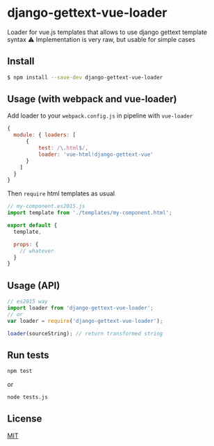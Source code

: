django-gettext-vue-loader
=====
Loader for vue.js templates that allows to use django gettext template syntax
:warning: Implementation is very raw, but usable for simple cases

## Install

```sh
$ npm install --save-dev django-gettext-vue-loader
```

## Usage (with webpack and vue-loader)

Add loader to your `webpack.config.js` in pipeline with `vue-loader`
``` javascript
{
  module: { loaders: [
      {
          test: /\.html$/,
          loader: 'vue-html!django-gettext-vue'
      }
    ]
  }
}
```

Then `require` html templates as usual
``` javascript
// my-component.es2015.js
import template from './templates/my-component.html';

export default {
  template,

  props: {
    // whatever
  }
}
```

## Usage (API)

``` javascript
// es2015 way
import loader from 'django-gettext-vue-loader';
// or
var loader = require('django-gettext-vue-loader');

loader(sourceString); // return transformed string
```


## Run tests

```sh
npm test
```
or

```sh
node tests.js
```

## License
[MIT](https://opensource.org/licenses/MIT)
